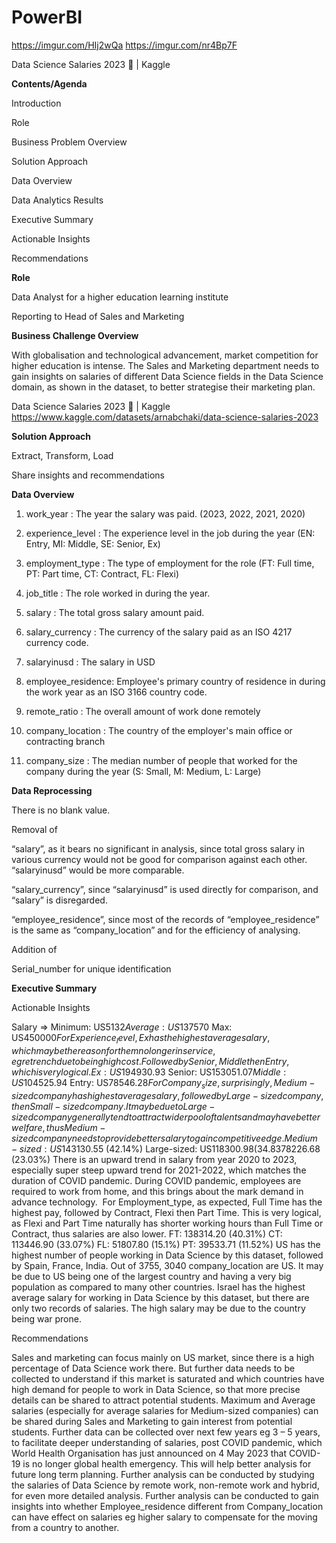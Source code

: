 # PowerBI

https://imgur.com/HIj2wQa
https://imgur.com/nr4Bp7F

Data Science Salaries 2023 💸 | Kaggle

**Contents/Agenda**

Introduction

Role

Business Problem Overview

Solution Approach

Data Overview

Data Analytics Results

Executive Summary 

Actionable Insights

Recommendations

**Role**

Data Analyst for a higher education learning institute

Reporting to Head of Sales and Marketing

**Business Challenge Overview**

With globalisation and technological advancement, market competition for higher education is intense. The Sales and Marketing department needs to gain insights on salaries of different Data Science fields in the Data Science domain, as shown in the dataset, to better strategise their marketing plan.

Data Science Salaries 2023 💸 | Kaggle
https://www.kaggle.com/datasets/arnabchaki/data-science-salaries-2023

**Solution Approach**

Extract, Transform, Load 

Share insights and recommendations

**Data Overview**

1.  work_year         : The year the salary was paid.
                        (2023, 2022, 2021, 2020)

2.  experience_level  : The experience level in the job during the year
                        (EN: Entry, MI: Middle, SE: Senior, Ex)

3.  employment_type   : The type of employment for the role
                        (FT: Full time, PT: Part time, CT: Contract, FL: Flexi)

4.  job_title         : The role worked in during the year.

5.  salary            : The total gross salary amount paid.

6.  salary_currency   : The currency of the salary paid as an ISO 4217 currency code.

7.  salaryinusd       : The salary in USD

8.  employee_residence: Employee's primary country of residence in during the work year as an ISO 3166 country code.

9.  remote_ratio      : The overall amount of work done remotely

10. company_location  : The country of the employer's main office or contracting branch

11. company_size      : The median number of people that worked for the company during the year
                        (S: Small, M: Medium, L: Large)

**Data Reprocessing**

There is no blank value.

Removal of 

“salary”, as it bears no significant in analysis, since total gross salary in various currency would not be good for comparison against each other. “salaryinusd” would be more comparable. 

“salary_currency”, since “salaryinusd” is used directly for comparison, and “salary” is disregarded. 

“employee_residence”, since most of the records of “employee_residence” is the same as “company_location” and for the efficiency of analysing. 

Addition of

Serial_number for unique identification

**Executive Summary**

Actionable Insights 

Salary => Minimum: US$5132   Average: US$137570   Max: US$450000
For Experience_level, Ex has the highest average salary, which may be the reason for them no longer in service, eg retrench due to being high cost. Followed by Senior, Middle then Entry, which is very logical. 
    Ex: US$194930.93   Senior: US$153051.07   Middle: US$104525.94   Entry: US$78546.28
For Company_size, surprisingly, Medium-sized company has highest average salary, followed by Large-sized company, then Small-sized company. It may be due to Large-sized company generally tend to attract wider pool of talents and may have better welfare, thus Medium-sized company needs to provide better salary to gain competitive edge.
    Medium-sized: US$143130.55 (42.14%)   Large-sized: US$118300.98 (34.83%)   Small-sized: US$78226.68 (23.03%)
There is an upward trend in salary from year 2020 to 2023, especially super steep upward trend for 2021-2022, which matches the duration of COVID pandemic. During COVID pandemic, employees are required to work from home, and this brings about the mark demand in advance technology. 
For Employment_type, as expected, Full Time has the highest pay, followed by Contract, Flexi then Part Time. This is very logical, as Flexi and Part Time naturally has shorter working hours than Full Time or Contract, thus salaries are also lower. 
     FT: 138314.20 (40.31%)   CT: 113446.90 (33.07%)   FL: 51807.80 (15.1%)   PT: 39533.71 (11.52%)
US has the highest number of people working in Data Science by this dataset, followed by Spain, France, India. Out of 3755, 3040 company_location are US. It may be due to US being one of the largest country and having a very big population as compared to many other countries. 
Israel has the highest average salary for working in Data Science by this dataset, but there are only two records of salaries. The high salary may be due to the country being war prone. 

Recommendations

Sales and marketing can focus mainly on US market, since there is a high percentage of Data Science work there. But further data needs to be collected to understand if this market is saturated and which countries have high demand for people to work in Data Science, so that more precise details can be shared to attract potential students. 
Maximum and Average salaries (especially for average salaries for Medium-sized companies) can be shared during Sales and Marketing to gain interest from potential students. 
Further data can be collected over next few years eg 3 – 5 years, to facilitate deeper understanding of salaries, post COVID pandemic, which World Health Organisation has just announced on 4 May 2023 that COVID-19 is no longer global health emergency. This will help better analysis for future long term planning. 
Further analysis can be conducted by studying the salaries of Data Science by remote work, non-remote work and hybrid, for even more detailed analysis. 
Further analysis can be conducted to gain insights into whether Employee_residence different from Company_location can have effect on salaries eg higher salary to compensate for the moving from a country to another. 
